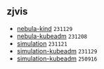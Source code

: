 ## zjvis

* [nebula-kind](nebula-231129/README.md) `231129`
* [nebula-kubeadm](nebula-231208/README.md) `231208`
* [simulation](simulation-231121/README.md) `231121`
* [simulation-kubeadm](simulation-231129/README.md) `231129`
* [simulation-kubeadm](simulation-250916/README.md) `250916`
